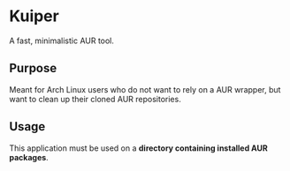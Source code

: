 # Kuiper
A fast, minimalistic AUR tool.

## Purpose
Meant for Arch Linux users who do not want to rely on a AUR wrapper, but want to clean up their cloned AUR repositories.

## Usage
This application must be used on a **directory containing installed AUR packages**.
